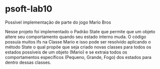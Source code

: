 # psoft-lab10
Possível implementação de parte do jogo Mario Bros

Nesse projeto foi implementado o Padrão State que permite que um objeto altere seu comportamento quando seu estado interno muda.
O código possuía muitos ifs na Classe Mario e isso pode ser resolvido aplicando o método State o qual propõe que seja criado novas classes para todos os estados possíveis de um objeto (Mario) e se extraia todos os comportamentos específicos (Pequeno, Grande, Fogo) dos estados para dentro dessas classes.
